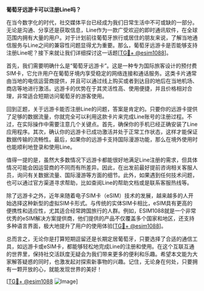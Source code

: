 **葡萄牙远游卡可以注册Line吗？**

在当今数字化的时代，社交媒体平台已经成为我们日常生活中不可或缺的一部分。无论是沟通、分享还是获取信息，Line作为一款广受欢迎的即时通讯软件，在全球范围内拥有大量的用户。对于计划前往葡萄牙旅行或居住的朋友来说，了解当地通信服务与Line之间的兼容性问题显得尤为重要。那么，葡萄牙远游卡是否能够支持注册Line呢？接下来就让我们详细探讨这一话题[[TG💪+ @esim1088](https://t.me/s/esim1088)]。

首先，我们需要明确什么是“葡萄牙远游卡”。这是一种专为国际旅客设计的预付费SIM卡，它允许用户在葡萄牙境内享受稳定的网络连接和通话服务。这类卡片通常由当地的电信运营商提供，并且可以通过线上购买或者到达目的地后在当地机场、商店等地进行激活。远游卡的优势在于其灵活性高、使用便捷，并且价格相对合理，非常适合短期访问葡萄牙的游客使用。

回到正题，关于远游卡能否注册Line的问题，答案是肯定的。只要你的远游卡提供了足够的数据流量，你就完全可以利用这款卡片来完成Line账号的注册过程。不过，在实际操作中需要注意几个关键点。首先，确保你的手机已经正确安装了Line应用程序。其次，确认你的远游卡已成功激活并处于正常工作状态，这样才能保证数据传输的流畅性。最后，如果你的远游卡支持国际漫游功能，那么在境外使用时也能顺利地登录和使用Line。

值得一提的是，虽然大多数情况下远游卡都能很好地满足Line注册的需求，但具体情况可能会因运营商的不同而有所差异。因此，在出发前最好提前咨询相关客服人员，询问有关数据流量、国际漫游等方面的细节。此外，如果遇到任何技术问题，也可以通过官方渠道寻求帮助，比如查阅Line的帮助文档或是联系客服热线等。

除了远游卡之外，近年来随着电子SIM卡（eSIM）技术的发展，越来越多的人开始选择这种新型的虚拟SIM卡形式。与传统的实体SIM卡相比，eSIM具有更高的便携性和适应性，尤其适合经常跨国旅行的人群。例如，ESIM1088就是一个非常优秀的eSIM解决方案提供商，他们提供的产品不仅覆盖多个国家和地区，还支持多种语言界面，极大地提升了用户的使用体验[[TG💪+ @esim1088](https://t.me/s/esim1088)]。

总而言之，无论你是打算短期逗留还是长期定居葡萄牙，只要选择了合适的通信工具，如远游卡或eSIM卡，都能够轻松地完成Line的注册和使用。在这个互联互通的世界里，保持社交活跃度无疑会为我们带来更多的便利和乐趣。希望本文能为大家解答疑惑的同时，也激发起对探索新事物的兴趣。记住，无论身在何处，只要拥有一颗开放的心，就能发现世界的美好！

[[TG💪+ @esim1088](https://t.me/s/esim1088) ![Image](https://i.postimg.cc/4NQfJmqS/Snipaste-2025-05-13-00-14-12.png)]